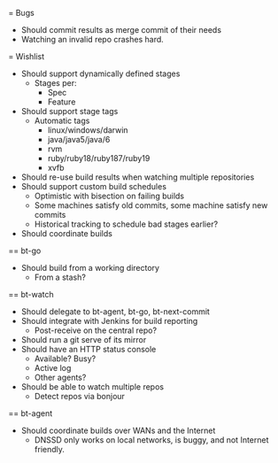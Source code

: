 = Bugs

* Should commit results as merge commit of their needs
* Watching an invalid repo crashes hard.

= Wishlist

* Should support dynamically defined stages
  * Stages per:
    * Spec
    * Feature
* Should support stage tags
  * Automatic tags
    * linux/windows/darwin
    * java/java5/java/6
    * rvm
    * ruby/ruby18/ruby187/ruby19
    * xvfb
* Should re-use build results when watching multiple repositories
* Should support custom build schedules
  * Optimistic with bisection on failing builds
  * Some machines satisfy old commits, some machine satisfy new commits
  * Historical tracking to schedule bad stages earlier?
* Should coordinate builds 


== bt-go

* Should build from a working directory
  * From a stash?

== bt-watch

* Should delegate to bt-agent, bt-go, bt-next-commit
* Should integrate with Jenkins for build reporting
  * Post-receive on the central repo?
* Should run a git serve of its mirror
* Should have an HTTP status console
  * Available? Busy?
  * Active log
  * Other agents?
* Should be able to watch multiple repos
  * Detect repos via bonjour



== bt-agent

* Should coordinate builds over WANs and the Internet
  * DNSSD only works on local networks, is buggy, and not Internet friendly.
